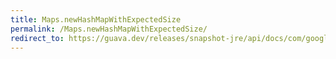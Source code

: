 ```yaml
---
title: Maps.newHashMapWithExpectedSize
permalink: /Maps.newHashMapWithExpectedSize/
redirect_to: https://guava.dev/releases/snapshot-jre/api/docs/com/google/common/collect/Maps.html#newHashMapWithExpectedSize-int-
---
```

